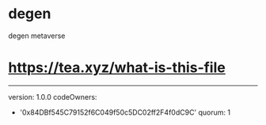 # degen
degen metaverse

# https://tea.xyz/what-is-this-file
---
version: 1.0.0
codeOwners:
  - '0x84DBf545C79152f6C049f50c5DC02ff2F4f0dC9C'
quorum: 1
